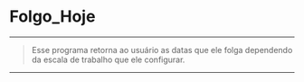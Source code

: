 # Folgo_Hoje
---
>Esse programa retorna ao usuário as datas que ele folga dependendo da escala de trabalho que ele configurar.


---

